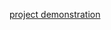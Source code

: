[project demonstration](https://drive.google.com/file/d/1QbMt7ahSb7TDXOmqosazpjULJsOt1emg/view?usp=sharing)
